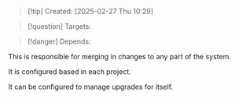 
>[!tip] Created: [2025-02-27 Thu 10:29]

>[!question] Targets: 

>[!danger] Depends: 

This is responsible for merging in changes to any part of the system.

It is configured based in each project.

It can be configured to manage upgrades for itself.